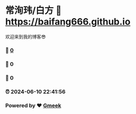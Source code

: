 # 常洵玮/白方 :link: https://baifang666.github.io
欢迎来到我的博客😎
### :page_facing_up: [0](https://baifang666.github.io/tag.html) 
### :speech_balloon: 0 
### :hibiscus: 0 
### :alarm_clock: 2024-06-10 22:41:56 
### Powered by :heart: [Gmeek](https://github.com/Meekdai/Gmeek)
